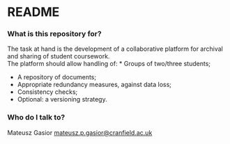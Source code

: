 # README #

### What is this repository for? ###

The task at hand is the development of a collaborative platform for archival and sharing of student coursework.  
The platform should allow handling of:  * Groups of two/three students;  
* A repository of documents;  
* Appropriate redundancy measures, against data loss;  
* Consistency checks;  
* Optional: a versioning strategy.


### Who do I talk to? ###

Mateusz Gasior [mateusz.p.gasior@cranfield.ac.uk](mateusz.p.gasior@cranfield.ac.uk)